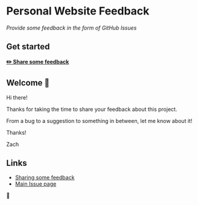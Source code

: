 # Personal Website Feedback

_Provide some feedback in the form of GitHub Issues_

## Get started

**[✏️ Share some feedback](https://github.com/zachbogart/zb_website_feedback/issues/new/choose)**

## Welcome 👋

Hi there!

Thanks for taking the time to share your feedback about this project.

From a bug to a suggestion to something in between, let me know about it!

Thanks!

Zach

## Links

- [Sharing some feedback](https://github.com/zachbogart/zb_website_feedback/issues/new/choose)
- [Main Issue page](https://github.com/zachbogart/zb_website_feedback/issues)

💛
